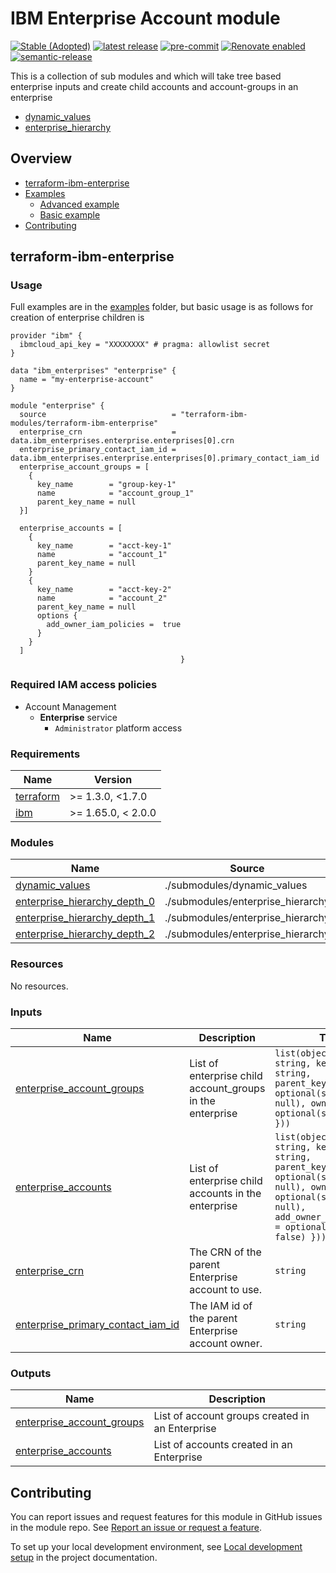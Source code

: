 # IBM Enterprise Account module

[![Stable (Adopted)](https://img.shields.io/badge/Status-Stable%20(Adopted)-yellowgreen?style=plastic)](https://terraform-ibm-modules.github.io/documentation/#/badge-status)
[![latest release](https://img.shields.io/github/v/release/terraform-ibm-modules/terraform-ibm-enterprise?logo=GitHub&sort=semver)](https://github.com/terraform-ibm-modules/terraform-ibm-enterprise/releases/latest)
[![pre-commit](https://img.shields.io/badge/pre--commit-enabled-brightgreen?logo=pre-commit&logoColor=white)](https://github.com/pre-commit/pre-commit)
[![Renovate enabled](https://img.shields.io/badge/renovate-enabled-brightgreen.svg)](https://renovatebot.com/)
[![semantic-release](https://img.shields.io/badge/%20%20%F0%9F%93%A6%F0%9F%9A%80-semantic--release-e10079.svg)](https://github.com/semantic-release/semantic-release)

This is a collection of sub modules and which will take tree based enterprise inputs and create child accounts and account-groups in an enterprise
* [dynamic_values](submodules/dynamic_values)
* [enterprise_hierarchy](submodules/enterprise_hierarchy)

<!-- Below content is automatically populated via pre-commit hook -->
<!-- BEGIN OVERVIEW HOOK -->
## Overview
* [terraform-ibm-enterprise](#terraform-ibm-enterprise)
* [Examples](./examples)
    * [Advanced example](./examples/advanced)
    * [Basic example](./examples/basic)
* [Contributing](#contributing)
<!-- END OVERVIEW HOOK -->

<!-- This heading should always match the name of the root level module (aka the repo name) -->
## terraform-ibm-enterprise

### Usage

Full examples are in the [examples](./examples/) folder, but basic usage is as follows for creation of enterprise children is

```hcl
provider "ibm" {
  ibmcloud_api_key = "XXXXXXXX" # pragma: allowlist secret
}

data "ibm_enterprises" "enterprise" {
  name = "my-enterprise-account"
}

module "enterprise" {
  source                            = "terraform-ibm-modules/terraform-ibm-enterprise"
  enterprise_crn                    = data.ibm_enterprises.enterprise.enterprises[0].crn
  enterprise_primary_contact_iam_id = data.ibm_enterprises.enterprise.enterprises[0].primary_contact_iam_id
  enterprise_account_groups = [
    {
      key_name        = "group-key-1"
      name            = "account_group_1"
      parent_key_name = null
  }]

  enterprise_accounts = [
    {
      key_name        = "acct-key-1"
      name            = "account_1"
      parent_key_name = null
    }
    {
      key_name        = "acct-key-2"
      name            = "account_2"
      parent_key_name = null
      options {
        add_owner_iam_policies =  true
      }
    }
  ]
                                      }
```

### Required IAM access policies

- Account Management
  - **Enterprise** service
      - `Administrator` platform access

<!-- Below content is automatically populated via pre-commit hook -->
<!-- BEGINNING OF PRE-COMMIT-TERRAFORM DOCS HOOK -->
### Requirements

| Name | Version |
|------|---------|
| <a name="requirement_terraform"></a> [terraform](#requirement\_terraform) | >= 1.3.0, <1.7.0 |
| <a name="requirement_ibm"></a> [ibm](#requirement\_ibm) | >= 1.65.0, < 2.0.0 |

### Modules

| Name | Source | Version |
|------|--------|---------|
| <a name="module_dynamic_values"></a> [dynamic\_values](#module\_dynamic\_values) | ./submodules/dynamic_values | n/a |
| <a name="module_enterprise_hierarchy_depth_0"></a> [enterprise\_hierarchy\_depth\_0](#module\_enterprise\_hierarchy\_depth\_0) | ./submodules/enterprise_hierarchy | n/a |
| <a name="module_enterprise_hierarchy_depth_1"></a> [enterprise\_hierarchy\_depth\_1](#module\_enterprise\_hierarchy\_depth\_1) | ./submodules/enterprise_hierarchy | n/a |
| <a name="module_enterprise_hierarchy_depth_2"></a> [enterprise\_hierarchy\_depth\_2](#module\_enterprise\_hierarchy\_depth\_2) | ./submodules/enterprise_hierarchy | n/a |

### Resources

No resources.

### Inputs

| Name | Description | Type | Default | Required |
|------|-------------|------|---------|:--------:|
| <a name="input_enterprise_account_groups"></a> [enterprise\_account\_groups](#input\_enterprise\_account\_groups) | List of enterprise child account\_groups in the enterprise | `list(object({ name = string, key_name = string, parent_key_name = optional(string, null), owner_iam_id = optional(string, null) }))` | `[]` | no |
| <a name="input_enterprise_accounts"></a> [enterprise\_accounts](#input\_enterprise\_accounts) | List of enterprise child accounts in the enterprise | `list(object({ name = string, key_name = string, parent_key_name = optional(string, null), owner_iam_id = optional(string, null), add_owner_iam_policies = optional(bool, false) }))` | `[]` | no |
| <a name="input_enterprise_crn"></a> [enterprise\_crn](#input\_enterprise\_crn) | The CRN of the parent Enterprise account to use. | `string` | n/a | yes |
| <a name="input_enterprise_primary_contact_iam_id"></a> [enterprise\_primary\_contact\_iam\_id](#input\_enterprise\_primary\_contact\_iam\_id) | The IAM id of the parent Enterprise account owner. | `string` | n/a | yes |

### Outputs

| Name | Description |
|------|-------------|
| <a name="output_enterprise_account_groups"></a> [enterprise\_account\_groups](#output\_enterprise\_account\_groups) | List of account groups created in an Enterprise |
| <a name="output_enterprise_accounts"></a> [enterprise\_accounts](#output\_enterprise\_accounts) | List of accounts created in an Enterprise |
<!-- END OF PRE-COMMIT-TERRAFORM DOCS HOOK -->

<!-- Leave this section as is so that your module has a link to local development environment set up steps for contributors to follow -->
## Contributing

You can report issues and request features for this module in GitHub issues in the module repo. See [Report an issue or request a feature](https://github.com/terraform-ibm-modules/.github/blob/main/.github/SUPPORT.md).

To set up your local development environment, see [Local development setup](https://terraform-ibm-modules.github.io/documentation/#/local-dev-setup) in the project documentation.

